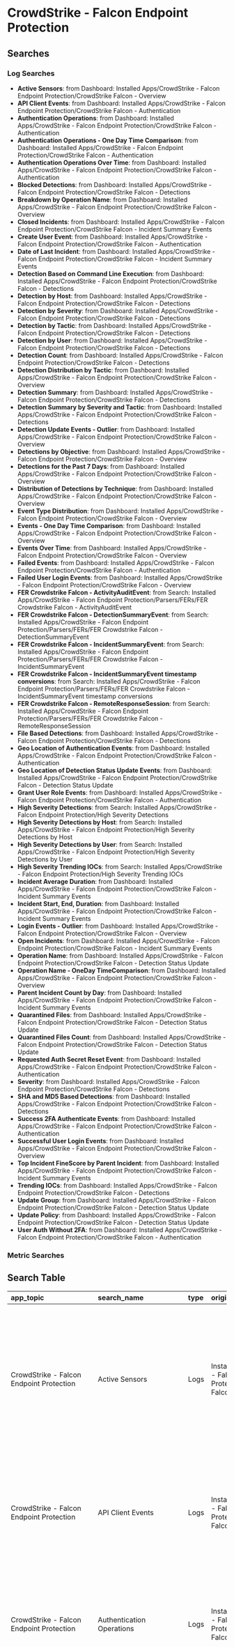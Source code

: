 # CrowdStrike - Falcon Endpoint Protection

## Searches

### Log Searches

- **Active Sensors**: from Dashboard: Installed Apps/CrowdStrike - Falcon Endpoint Protection/CrowdStrike Falcon - Overview 
- **API Client Events**: from Dashboard: Installed Apps/CrowdStrike - Falcon Endpoint Protection/CrowdStrike Falcon - Authentication 
- **Authentication Operations**: from Dashboard: Installed Apps/CrowdStrike - Falcon Endpoint Protection/CrowdStrike Falcon - Authentication 
- **Authentication Operations - One Day Time Comparison**: from Dashboard: Installed Apps/CrowdStrike - Falcon Endpoint Protection/CrowdStrike Falcon - Authentication 
- **Authentication Operations Over Time**: from Dashboard: Installed Apps/CrowdStrike - Falcon Endpoint Protection/CrowdStrike Falcon - Authentication 
- **Blocked Detections**: from Dashboard: Installed Apps/CrowdStrike - Falcon Endpoint Protection/CrowdStrike Falcon - Detections 
- **Breakdown by Operation Name**: from Dashboard: Installed Apps/CrowdStrike - Falcon Endpoint Protection/CrowdStrike Falcon - Overview 
- **Closed Incidents**: from Dashboard: Installed Apps/CrowdStrike - Falcon Endpoint Protection/CrowdStrike Falcon - Incident Summary Events 
- **Create User Event**: from Dashboard: Installed Apps/CrowdStrike - Falcon Endpoint Protection/CrowdStrike Falcon - Authentication 
- **Date of Last Incident**: from Dashboard: Installed Apps/CrowdStrike - Falcon Endpoint Protection/CrowdStrike Falcon - Incident Summary Events 
- **Detection Based on Command Line Execution**: from Dashboard: Installed Apps/CrowdStrike - Falcon Endpoint Protection/CrowdStrike Falcon - Detections 
- **Detection by Host**: from Dashboard: Installed Apps/CrowdStrike - Falcon Endpoint Protection/CrowdStrike Falcon - Detections 
- **Detection by Severity**: from Dashboard: Installed Apps/CrowdStrike - Falcon Endpoint Protection/CrowdStrike Falcon - Detections 
- **Detection by Tactic**: from Dashboard: Installed Apps/CrowdStrike - Falcon Endpoint Protection/CrowdStrike Falcon - Detections 
- **Detection by User**: from Dashboard: Installed Apps/CrowdStrike - Falcon Endpoint Protection/CrowdStrike Falcon - Detections 
- **Detection Count**: from Dashboard: Installed Apps/CrowdStrike - Falcon Endpoint Protection/CrowdStrike Falcon - Detections 
- **Detection Distribution by Tactic**: from Dashboard: Installed Apps/CrowdStrike - Falcon Endpoint Protection/CrowdStrike Falcon - Overview 
- **Detection Summary**: from Dashboard: Installed Apps/CrowdStrike - Falcon Endpoint Protection/CrowdStrike Falcon - Detections 
- **Detection Summary by Severity and Tactic**: from Dashboard: Installed Apps/CrowdStrike - Falcon Endpoint Protection/CrowdStrike Falcon - Detections 
- **Detection Update Events - Outlier**: from Dashboard: Installed Apps/CrowdStrike - Falcon Endpoint Protection/CrowdStrike Falcon - Overview 
- **Detections by Objective**: from Dashboard: Installed Apps/CrowdStrike - Falcon Endpoint Protection/CrowdStrike Falcon - Overview 
- **Detections for the Past 7 Days**: from Dashboard: Installed Apps/CrowdStrike - Falcon Endpoint Protection/CrowdStrike Falcon - Overview 
- **Distribution of Detections by Technique**: from Dashboard: Installed Apps/CrowdStrike - Falcon Endpoint Protection/CrowdStrike Falcon - Overview 
- **Event Type Distribution**: from Dashboard: Installed Apps/CrowdStrike - Falcon Endpoint Protection/CrowdStrike Falcon - Overview 
- **Events - One Day Time Comparison**: from Dashboard: Installed Apps/CrowdStrike - Falcon Endpoint Protection/CrowdStrike Falcon - Overview 
- **Events Over Time**: from Dashboard: Installed Apps/CrowdStrike - Falcon Endpoint Protection/CrowdStrike Falcon - Overview 
- **Failed Events**: from Dashboard: Installed Apps/CrowdStrike - Falcon Endpoint Protection/CrowdStrike Falcon - Authentication 
- **Failed User Login Events**: from Dashboard: Installed Apps/CrowdStrike - Falcon Endpoint Protection/CrowdStrike Falcon - Overview 
- **FER Crowdstrike Falcon - ActivityAuditEvent**: from Search: Installed Apps/CrowdStrike - Falcon Endpoint Protection/Parsers/FERs/FER Crowdstrike Falcon - ActivityAuditEvent 
- **FER Crowdstrike Falcon - DetectionSummaryEvent**: from Search: Installed Apps/CrowdStrike - Falcon Endpoint Protection/Parsers/FERs/FER Crowdstrike Falcon - DetectionSummaryEvent 
- **FER Crowdstrike Falcon - IncidentSummaryEvent**: from Search: Installed Apps/CrowdStrike - Falcon Endpoint Protection/Parsers/FERs/FER Crowdstrike Falcon - IncidentSummaryEvent 
- **FER Crowdstrike Falcon - IncidentSummaryEvent timestamp conversions**: from Search: Installed Apps/CrowdStrike - Falcon Endpoint Protection/Parsers/FERs/FER Crowdstrike Falcon - IncidentSummaryEvent timestamp conversions 
- **FER Crowdstrike Falcon - RemoteResponseSession**: from Search: Installed Apps/CrowdStrike - Falcon Endpoint Protection/Parsers/FERs/FER Crowdstrike Falcon - RemoteResponseSession 
- **File Based Detections**: from Dashboard: Installed Apps/CrowdStrike - Falcon Endpoint Protection/CrowdStrike Falcon - Detections 
- **Geo Location of Authentication Events**: from Dashboard: Installed Apps/CrowdStrike - Falcon Endpoint Protection/CrowdStrike Falcon - Authentication 
- **Geo Location of Detection Status Update Events**: from Dashboard: Installed Apps/CrowdStrike - Falcon Endpoint Protection/CrowdStrike Falcon - Detection Status Update 
- **Grant User Role Events**: from Dashboard: Installed Apps/CrowdStrike - Falcon Endpoint Protection/CrowdStrike Falcon - Authentication 
- **High Severity Detections**: from Search: Installed Apps/CrowdStrike - Falcon Endpoint Protection/High Severity Detections 
- **High Severity Detections by Host**: from Search: Installed Apps/CrowdStrike - Falcon Endpoint Protection/High Severity Detections by Host 
- **High Severity Detections by User**: from Search: Installed Apps/CrowdStrike - Falcon Endpoint Protection/High Severity Detections by User 
- **High Severity Trending IOCs**: from Search: Installed Apps/CrowdStrike - Falcon Endpoint Protection/High Severity Trending IOCs 
- **Incident Average Duration**: from Dashboard: Installed Apps/CrowdStrike - Falcon Endpoint Protection/CrowdStrike Falcon - Incident Summary Events 
- **Incident Start, End, Duration**: from Dashboard: Installed Apps/CrowdStrike - Falcon Endpoint Protection/CrowdStrike Falcon - Incident Summary Events 
- **Login Events - Outlier**: from Dashboard: Installed Apps/CrowdStrike - Falcon Endpoint Protection/CrowdStrike Falcon - Overview 
- **Open Incidents**: from Dashboard: Installed Apps/CrowdStrike - Falcon Endpoint Protection/CrowdStrike Falcon - Incident Summary Events 
- **Operation Name**: from Dashboard: Installed Apps/CrowdStrike - Falcon Endpoint Protection/CrowdStrike Falcon - Detection Status Update 
- **Operation Name - OneDay TimeComparison**: from Dashboard: Installed Apps/CrowdStrike - Falcon Endpoint Protection/CrowdStrike Falcon - Overview 
- **Parent Incident Count by Day**: from Dashboard: Installed Apps/CrowdStrike - Falcon Endpoint Protection/CrowdStrike Falcon - Incident Summary Events 
- **Quarantined Files**: from Dashboard: Installed Apps/CrowdStrike - Falcon Endpoint Protection/CrowdStrike Falcon - Detection Status Update 
- **Quarantined Files Count**: from Dashboard: Installed Apps/CrowdStrike - Falcon Endpoint Protection/CrowdStrike Falcon - Detection Status Update 
- **Requested Auth Secret Reset Event**: from Dashboard: Installed Apps/CrowdStrike - Falcon Endpoint Protection/CrowdStrike Falcon - Authentication 
- **Severity**: from Dashboard: Installed Apps/CrowdStrike - Falcon Endpoint Protection/CrowdStrike Falcon - Detections 
- **SHA and MD5 Based Detections**: from Dashboard: Installed Apps/CrowdStrike - Falcon Endpoint Protection/CrowdStrike Falcon - Detections 
- **Success 2FA Authenticate Events**: from Dashboard: Installed Apps/CrowdStrike - Falcon Endpoint Protection/CrowdStrike Falcon - Authentication 
- **Successful User Login Events**: from Dashboard: Installed Apps/CrowdStrike - Falcon Endpoint Protection/CrowdStrike Falcon - Overview 
- **Top Incident FineScore by Parent Incident**: from Dashboard: Installed Apps/CrowdStrike - Falcon Endpoint Protection/CrowdStrike Falcon - Incident Summary Events 
- **Trending IOCs**: from Dashboard: Installed Apps/CrowdStrike - Falcon Endpoint Protection/CrowdStrike Falcon - Detections 
- **Update Group**: from Dashboard: Installed Apps/CrowdStrike - Falcon Endpoint Protection/CrowdStrike Falcon - Detection Status Update 
- **Update Policy**: from Dashboard: Installed Apps/CrowdStrike - Falcon Endpoint Protection/CrowdStrike Falcon - Detection Status Update 
- **User Auth Without 2FA**: from Dashboard: Installed Apps/CrowdStrike - Falcon Endpoint Protection/CrowdStrike Falcon - Authentication

### Metric Searches


## Search Table

|app\_topic|search\_name|type|origin|search|
|:--|:--|:--|:--|:--|
|CrowdStrike - Falcon Endpoint Protection|Active Sensors|Logs|Installed Apps/CrowdStrike - Falcon Endpoint Protection/CrowdStrike Falcon - Overview|\_sourceCategory={{Logsdatasource}} <br />\| json "metadata.eventType", "metadata.customerIDString", "metadata.eventCreationTime" as event\_type, customer\_id, event\_time<br />\| where event\_type matches "{{event\_type}}" and customer\_id matches "{{customer\_id}}"<br />\| formatDate(fromMillis(event\_time), "MM/dd/yyyy HH:mm:ss:SSS") as event\_time<br />\| where event\_type="DetectionSummaryEvent"<br />\| json  "event.Tactic","event.Technique", "event.Objective", "event.ComputerName", "event.UserName", "event.DetectId", "event.DetectDescription", "event.Severity", "event.SeverityName", "event.FileName", "event.FilePath", "event.CommandLine", "event.MD5String", "event.SHA1String", "event.MachineDomain" , "event.FalconHostLink", "event.IOCType", "event.IOCValue", "event.LocalIP", "event.MACAddress", "event.SensorId" as tactic, technique, objective, computer\_name, user\_name, detect\_id, detect\_desc, severity, severity\_name, file\_name, file\_path, cmd\_line, md5\_string, sha1\_string, machine\_domain, falconHost\_link, IOC\_Ttype, IOC\_value, local\_ip, mac\_adderess, sensor\_id nodrop<br />\| timeslice 1d<br />\| count\_distinct (sensor\_id) by \_timeslice<br />\| fillmissing timeslice(1d)|
|CrowdStrike - Falcon Endpoint Protection|API Client Events|Logs|Installed Apps/CrowdStrike - Falcon Endpoint Protection/CrowdStrike Falcon - Authentication|\_sourceCategory={{Logsdatasource}}   AuthActivityAuditEvent 	CreateAPIClient<br />\| json "metadata.eventType", "metadata.customerIDString", "metadata.eventCreationTime" as event\_type, customer\_id, event\_time<br />\| formatDate(fromMillis(event\_time), "MM/dd/yyyy HH:mm:ss:SSS") as event\_time<br />\| json "event.UserId", "event.UserIp", "event.OperationName", "event.ServiceName", "event.Success", "event.UTCTimestamp" as src\_user, user\_ip, operation\_name, service\_name, success, operation\_time<br />\| where src\_user matches "{{src\_user}}" and operation\_name matches "{{operation\_name}}" and success matches "{{success}}"<br />\| formatDate(fromMillis(operation\_time), "MM/dd/yyyy HH:mm:ss:SSS") as operation\_time<br />\| parse regex "name\\",\\s\*\\"ValueString\\":\\s\*\\"(?\<name\>.+?)\\""<br />\| parse regex "scope\\(s\\)\\",\\s\*\\"ValueString\\":\\s\*\\"(?\<scope\>.+?)\\""<br />\| count as count by operation\_time, operation\_name, src\_user, name,scope, success|
|CrowdStrike - Falcon Endpoint Protection|Authentication Operations|Logs|Installed Apps/CrowdStrike - Falcon Endpoint Protection/CrowdStrike Falcon - Authentication|\_sourceCategory={{Logsdatasource}}   AuthActivityAuditEvent<br />\| json "metadata.eventType", "metadata.customerIDString", "metadata.eventCreationTime" as event\_type, customer\_id, event\_time<br />\| formatDate(fromMillis(event\_time), "MM/dd/yyyy HH:mm:ss:SSS") as event\_time<br />\| json "event.UserId", "event.UserIp", "event.OperationName", "event.ServiceName", "event.Success", "event.UTCTimestamp" as src\_user, user\_ip, operation\_name, service\_name, success, operation\_time<br />\| where src\_user matches "{{src\_user}}" and operation\_name matches "{{operation\_name}}" and success matches "{{success}}"<br />\| formatDate(fromMillis(operation\_time), "MM/dd/yyyy HH:mm:ss:SSS") as operation\_time<br />\| count by operation\_name <br />\| sort by \_count |
|CrowdStrike - Falcon Endpoint Protection|Authentication Operations - One Day Time Comparison|Logs|Installed Apps/CrowdStrike - Falcon Endpoint Protection/CrowdStrike Falcon - Authentication|\_sourceCategory={{Logsdatasource}}  AuthActivityAuditEvent<br />\| json "metadata.eventType", "metadata.customerIDString", "metadata.eventCreationTime" as event\_type, customer\_id, event\_time<br />\| formatDate(fromMillis(event\_time), "MM/dd/yyyy HH:mm:ss:SSS") as event\_time<br />\| json "event.UserId", "event.UserIp", "event.OperationName", "event.ServiceName", "event.Success", "event.UTCTimestamp" as src\_user, user\_ip, operation\_name, service\_name, success, operation\_time<br />\| where src\_user matches "{{src\_user}}" and operation\_name matches "{{operation\_name}}" and success matches "{{success}}"<br />\| formatDate(fromMillis(operation\_time), "MM/dd/yyyy HH:mm:ss:SSS") as operation\_time<br />\| count as count by operation\_name   <br />\| compare with timeshift 1d as vs\_yesterday<br />|
|CrowdStrike - Falcon Endpoint Protection|Authentication Operations Over Time|Logs|Installed Apps/CrowdStrike - Falcon Endpoint Protection/CrowdStrike Falcon - Authentication|\_sourceCategory={{Logsdatasource}}   AuthActivityAuditEvent<br />\| json "metadata.eventType", "metadata.customerIDString", "metadata.eventCreationTime" as event\_type, customer\_id, event\_time<br />\| formatDate(fromMillis(event\_time), "MM/dd/yyyy HH:mm:ss:SSS") as event\_time<br />\| json "event.UserId", "event.UserIp", "event.OperationName", "event.ServiceName", "event.Success", "event.UTCTimestamp" as src\_user, user\_ip, operation\_name, service\_name, success, operation\_time<br />\| where src\_user matches "{{src\_user}}" and operation\_name matches "{{operation\_name}}" and success matches "{{success}}"<br />\| formatDate(fromMillis(operation\_time), "MM/dd/yyyy HH:mm:ss:SSS") as operation\_time<br />\| timeslice 3h<br />\| count by \_timeslice, operation\_name<br />\| transpose row \_timeslice column operation\_name|
|CrowdStrike - Falcon Endpoint Protection|Blocked Detections|Logs|Installed Apps/CrowdStrike - Falcon Endpoint Protection/CrowdStrike Falcon - Detections|\_sourceCategory={{Logsdatasource}}   DetectionSummaryEvent<br />\| json "metadata.eventType", "metadata.customerIDString", "metadata.eventCreationTime" as event\_type, customer\_id, event\_time<br />\| formatDate(fromMillis(event\_time), "MM/dd/yyyy HH:mm:ss:SSS") as event\_time<br />\| where event\_type="DetectionSummaryEvent"<br />\| json  "event.Tactic","event.Technique", "event.Objective", "event.ComputerName", "event.UserName", "event.DetectId", "event.DetectDescription", "event.Severity", "event.SeverityName", "event.FileName", "event.FilePath", "event.CommandLine", "event.MD5String", "event.SHA1String", "event.MachineDomain" , "event.FalconHostLink", "event.IOCType", "event.IOCValue", "event.LocalIP", "event.MACAddress", "event.ProcessEndTime" as tactic, technique, objective, computer\_name, user\_name, detect\_id, detect\_desc, severity, severity\_name, file\_name, file\_path, cmd\_line, md5\_string, sha1\_string, machine\_domain, falconHost\_link, IOC\_Ttype, IOC\_value, local\_ip, mac\_adderess, process\_endTIme nodrop<br />\| where tactic matches "{{tactic}}" and technique matches "{{technique}}" and objective matches "{{objective}}" and computer\_name matches "{{computer\_name}}" and user\_name matches "{{user\_name}}" and customer\_id matches "{{customer\_id}}" and machine\_domain matches "{{machine\_domain}}"  and detect\_desc matches "{{detect\_desc}}" and severity\_name matches "{{severity\_name}}"<br />\| tourl(falconHost\_link, event\_time,"Detected at: ","") as detection\_URL<br />\| json "event.PatternDispositionFlags.ProcessBlocked" as isProcessBlocked<br />\| where isProcessBlocked="true" <br />\| count as count by detection\_URL, severity\_name, tactic, technique, objective, detect\_desc, IOC\_value, file\_name, computer\_name, user\_name<br />\| sort by detection\_URL|
|CrowdStrike - Falcon Endpoint Protection|Breakdown by Operation Name|Logs|Installed Apps/CrowdStrike - Falcon Endpoint Protection/CrowdStrike Falcon - Overview|\_sourceCategory={{Logsdatasource}}   UserActivityAuditEvent<br />\| json "metadata.eventType", "metadata.customerIDString", "metadata.eventCreationTime" as event\_type, customer\_id, event\_time<br />\| where event\_type matches "{{event\_type}}" and customer\_id matches "{{customer\_id}}"<br />\| formatDate(fromMillis(event\_time), "MM/dd/yyyy HH:mm:ss:SSS") as event\_time<br />\| where event\_type="UserActivityAuditEvent"<br />\| json "event.OperationName",  "event.UserId", "event.UserIp", "event.ServiceName", "event.AuditKeyValues" as operation\_name, user\_id, src\_user, service\_name, audit\_values<br />\| count by operation\_name<br />\| sort by \_count|
|CrowdStrike - Falcon Endpoint Protection|Closed Incidents|Logs|Installed Apps/CrowdStrike - Falcon Endpoint Protection/CrowdStrike Falcon - Incident Summary Events|\_sourceCategory={{Logsdatasource}}  IncidentSummaryEvent<br />\| json field=\_raw "metadata.eventType","metadata.eventCreationTime","event.FineScore","event.LateralMovement", "event.IncidentStartTime", "event.IncidentEndTime", "event.FalconHostLink", "event.State" as eventType, eventCreationTime, FineScore, LateralMovement, IncidentStartTime, IncidentEndTime, FalconHostLink, State nodrop<br />\| parse "/inc:\*:" as incID nodrop<br />\| where eventtype matches "IncidentSummaryEvent"<br />\| where state matches "closed"<br />\| count|
|CrowdStrike - Falcon Endpoint Protection|Create User Event|Logs|Installed Apps/CrowdStrike - Falcon Endpoint Protection/CrowdStrike Falcon - Authentication|\_sourceCategory={{Logsdatasource}}   AuthActivityAuditEvent 	createUser<br />\| json "metadata.eventType", "metadata.customerIDString", "metadata.eventCreationTime" as event\_type, customer\_id, event\_time<br />\| formatDate(fromMillis(event\_time), "MM/dd/yyyy HH:mm:ss:SSS") as event\_time<br />\| json "event.UserId", "event.UserIp", "event.OperationName", "event.ServiceName", "event.Success", "event.UTCTimestamp" as src\_user, user\_ip, operation\_name, service\_name, success, operation\_time<br />\| where src\_user matches "{{src\_user}}" and operation\_name matches "{{operation\_name}}" and success matches "{{success}}"<br />\| where success="true"<br />\| formatDate(fromMillis(operation\_time), "MM/dd/yyyy HH:mm:ss:SSS") as operation\_time<br />\| json "event.AuditKeyValues[0].ValueString" as target\_user<br />\| count as count by operation\_time, operation\_name, src\_user, target\_user, user\_ip|
|CrowdStrike - Falcon Endpoint Protection|Date of Last Incident|Logs|Installed Apps/CrowdStrike - Falcon Endpoint Protection/CrowdStrike Falcon - Incident Summary Events|\_sourceCategory={{Logsdatasource}}  IncidentSummaryEvent<br />\| json field=\_raw "metadata.eventType","metadata.eventCreationTime","event.FineScore","event.LateralMovement", "event.IncidentStartTime", "event.IncidentEndTime", "event.FalconHostLink", "event.State" as eventType, eventCreationTime, FineScore, LateralMovement, IncidentStartTime, IncidentEndTime, FalconHostLink, State nodrop<br />\| parse "/inc:\*\\"," as incidentID nodrop<br />\| IncidentEndTime\*1000 as IncidentEndTime\_ms<br />\| toLong(IncidentEndTime\_ms) as IncidentEndTime\_long<br />\| formatDate(IncidentEndTime\_long, "MM-dd-yyyy HH:mm") as endtime<br />\| withtime endtime <br />\| most\_recent(endtime\_withtime)|
|CrowdStrike - Falcon Endpoint Protection|Detection Based on Command Line Execution|Logs|Installed Apps/CrowdStrike - Falcon Endpoint Protection/CrowdStrike Falcon - Detections|\_sourceCategory={{Logsdatasource}}   DetectionSummaryEvent<br />\| json "metadata.eventType", "metadata.customerIDString", "metadata.eventCreationTime" as event\_type, customer\_id, event\_time<br />\| formatDate(fromMillis(event\_time), "MM/dd/yyyy HH:mm:ss:SSS") as event\_time<br />\| where event\_type="DetectionSummaryEvent"<br />\| json  "event.Tactic","event.Technique", "event.Objective", "event.ComputerName", "event.UserName", "event.DetectId", "event.DetectDescription", "event.Severity", "event.SeverityName", "event.FileName", "event.FilePath", "event.CommandLine", "event.MD5String", "event.SHA1String", "event.MachineDomain" , "event.FalconHostLink", "event.IOCType", "event.IOCValue", "event.LocalIP", "event.MACAddress", "event.ProcessEndTime" as tactic, technique, objective, computer\_name, user\_name, detect\_id, detect\_desc, severity, severity\_name, file\_name, file\_path, cmd\_line, md5\_string, sha1\_string, machine\_domain, falconHost\_link, IOC\_Ttype, IOC\_value, local\_ip, mac\_adderess, process\_endTIme nodrop<br />\| where tactic matches "{{tactic}}" and technique matches "{{technique}}" and objective matches "{{objective}}" and computer\_name matches "{{computer\_name}}" and user\_name matches "{{user\_name}}" and customer\_id matches "{{customer\_id}}" and machine\_domain matches "{{machine\_domain}}"  and detect\_desc matches "{{detect\_desc}}" and severity\_name matches "{{severity\_name}}"<br />\| tourl(falconHost\_link, event\_time,"Detected at: ","") as detection\_URL<br />\| json   "event.ParentImageFileName", "event.ParentCommandLine", "event.GrandparentImageFileName", "event.GrandparentCommandLine" as  ParentImageFileName, ParentCommandLine, GrandparentImageFileName, GrandparentCommandLine<br />\| count by detection\_URL, severity\_name, cmd\_line, ParentImageFileName, ParentCommandLine, GrandparentImageFileName, GrandparentCommandLine|
|CrowdStrike - Falcon Endpoint Protection|Detection by Host|Logs|Installed Apps/CrowdStrike - Falcon Endpoint Protection/CrowdStrike Falcon - Detections|\_sourceCategory={{Logsdatasource}}   DetectionSummaryEvent<br />\| json "metadata.eventType", "metadata.customerIDString", "metadata.eventCreationTime" as event\_type, customer\_id, event\_time<br />\| formatDate(fromMillis(event\_time), "MM/dd/yyyy HH:mm:ss:SSS") as event\_time<br />\| where event\_type="DetectionSummaryEvent"<br />\| json  "event.Tactic","event.Technique", "event.Objective", "event.ComputerName", "event.UserName", "event.DetectId", "event.DetectDescription", "event.Severity", "event.SeverityName", "event.FileName", "event.FilePath", "event.CommandLine", "event.MD5String", "event.SHA1String", "event.MachineDomain" , "event.FalconHostLink", "event.IOCType", "event.IOCValue", "event.LocalIP", "event.MACAddress", "event.ProcessEndTime" as tactic, technique, objective, computer\_name, user\_name, detect\_id, detect\_desc, severity, severity\_name, file\_name, file\_path, cmd\_line, md5\_string, sha1\_string, machine\_domain, falconHost\_link, IOC\_Ttype, IOC\_value, local\_ip, mac\_adderess, process\_endTIme nodrop<br />\| where tactic matches "{{tactic}}" and technique matches "{{technique}}" and objective matches "{{objective}}" and computer\_name matches "{{computer\_name}}" and user\_name matches "{{user\_name}}" and customer\_id matches "{{customer\_id}}" and machine\_domain matches "{{machine\_domain}}"  and detect\_desc matches "{{detect\_desc}}" and severity\_name matches "{{severity\_name}}"<br />\| count as count by computer\_name<br />\| sort by count |
|CrowdStrike - Falcon Endpoint Protection|Detection by Severity|Logs|Installed Apps/CrowdStrike - Falcon Endpoint Protection/CrowdStrike Falcon - Detections|\_sourceCategory={{Logsdatasource}}   DetectionSummaryEvent<br />\| json "metadata.eventType", "metadata.customerIDString", "metadata.eventCreationTime" as event\_type, customer\_id, event\_time<br />\| formatDate(fromMillis(event\_time), "MM/dd/yyyy HH:mm:ss:SSS") as event\_time<br />\| where event\_type="DetectionSummaryEvent"<br />\| json  "event.Tactic","event.Technique", "event.Objective", "event.ComputerName", "event.UserName", "event.DetectId", "event.DetectDescription", "event.Severity", "event.SeverityName", "event.FileName", "event.FilePath", "event.CommandLine", "event.MD5String", "event.SHA1String", "event.MachineDomain" , "event.FalconHostLink", "event.IOCType", "event.IOCValue", "event.LocalIP", "event.MACAddress", "event.ProcessEndTime" as tactic, technique, objective, computer\_name, user\_name, detect\_id, detect\_desc, severity, severity\_name, file\_name, file\_path, cmd\_line, md5\_string, sha1\_string, machine\_domain, falconHost\_link, IOC\_Ttype, IOC\_value, local\_ip, mac\_adderess, process\_endTIme nodrop<br />\| where tactic matches "{{tactic}}" and technique matches "{{technique}}" and objective matches "{{objective}}" and computer\_name matches "{{computer\_name}}" and user\_name matches "{{user\_name}}" and customer\_id matches "{{customer\_id}}" and machine\_domain matches "{{machine\_domain}}"  and detect\_desc matches "{{detect\_desc}}" and severity\_name matches "{{severity\_name}}" <br />\| timeslice 1d<br />\| count by \_timeslice, severity\_name<br />\| sort by \_count<br />\| transpose row \_timeslice column severity\_name|
|CrowdStrike - Falcon Endpoint Protection|Detection by Tactic|Logs|Installed Apps/CrowdStrike - Falcon Endpoint Protection/CrowdStrike Falcon - Detections|\_sourceCategory={{Logsdatasource}}   DetectionSummaryEvent<br />\| json "metadata.eventType", "metadata.customerIDString", "metadata.eventCreationTime" as event\_type, customer\_id, event\_time<br />\| formatDate(fromMillis(event\_time), "MM/dd/yyyy HH:mm:ss:SSS") as event\_time<br />\| where event\_type="DetectionSummaryEvent"<br />\| json  "event.Tactic","event.Technique", "event.Objective", "event.ComputerName", "event.UserName", "event.DetectId", "event.DetectDescription", "event.Severity", "event.SeverityName", "event.FileName", "event.FilePath", "event.CommandLine", "event.MD5String", "event.SHA1String", "event.MachineDomain" , "event.FalconHostLink", "event.IOCType", "event.IOCValue", "event.LocalIP", "event.MACAddress", "event.ProcessEndTime" as tactic, technique, objective, computer\_name, user\_name, detect\_id, detect\_desc, severity, severity\_name, file\_name, file\_path, cmd\_line, md5\_string, sha1\_string, machine\_domain, falconHost\_link, IOC\_Ttype, IOC\_value, local\_ip, mac\_adderess, process\_endTIme nodrop<br />\| where tactic matches "{{tactic}}" and technique matches "{{technique}}" and objective matches "{{objective}}" and computer\_name matches "{{computer\_name}}" and user\_name matches "{{user\_name}}" and customer\_id matches "{{customer\_id}}" and machine\_domain matches "{{machine\_domain}}"  and detect\_desc matches "{{detect\_desc}}" and severity\_name matches "{{severity\_name}}"  <br />\| timeslice 1d<br />\| count by \_timeslice, tactic<br />\| transpose row \_timeslice column tactic|
|CrowdStrike - Falcon Endpoint Protection|Detection by User|Logs|Installed Apps/CrowdStrike - Falcon Endpoint Protection/CrowdStrike Falcon - Detections|\_sourceCategory={{Logsdatasource}}   DetectionSummaryEvent<br />\| json "metadata.eventType", "metadata.customerIDString", "metadata.eventCreationTime" as event\_type, customer\_id, event\_time<br />\| formatDate(fromMillis(event\_time), "MM/dd/yyyy HH:mm:ss:SSS") as event\_time<br />\| where event\_type="DetectionSummaryEvent"<br />\| json  "event.Tactic","event.Technique", "event.Objective", "event.ComputerName", "event.UserName", "event.DetectId", "event.DetectDescription", "event.Severity", "event.SeverityName", "event.FileName", "event.FilePath", "event.CommandLine", "event.MD5String", "event.SHA1String", "event.MachineDomain" , "event.FalconHostLink", "event.IOCType", "event.IOCValue", "event.LocalIP", "event.MACAddress", "event.ProcessEndTime" as tactic, technique, objective, computer\_name, user\_name, detect\_id, detect\_desc, severity, severity\_name, file\_name, file\_path, cmd\_line, md5\_string, sha1\_string, machine\_domain, falconHost\_link, IOC\_Ttype, IOC\_value, local\_ip, mac\_adderess, process\_endTIme nodrop<br />\| where tactic matches "{{tactic}}" and technique matches "{{technique}}" and objective matches "{{objective}}" and computer\_name matches "{{computer\_name}}" and user\_name matches "{{user\_name}}" and customer\_id matches "{{customer\_id}}" and machine\_domain matches "{{machine\_domain}}"  and detect\_desc matches "{{detect\_desc}}" and severity\_name matches "{{severity\_name}}"  <br />\| count by user\_name<br />\| sort by \_count|
|CrowdStrike - Falcon Endpoint Protection|Detection Count|Logs|Installed Apps/CrowdStrike - Falcon Endpoint Protection/CrowdStrike Falcon - Detections|\_sourceCategory={{Logsdatasource}}   DetectionSummaryEvent<br />\| json "metadata.eventType", "metadata.customerIDString", "metadata.eventCreationTime" as event\_type, customer\_id, event\_time<br />\| formatDate(fromMillis(event\_time), "MM/dd/yyyy HH:mm:ss:SSS") as event\_time<br />\| where event\_type="DetectionSummaryEvent"<br />\| json  "event.Tactic","event.Technique", "event.Objective", "event.ComputerName", "event.UserName", "event.DetectId", "event.DetectDescription", "event.Severity", "event.SeverityName", "event.FileName", "event.FilePath", "event.CommandLine", "event.MD5String", "event.SHA1String", "event.MachineDomain" , "event.FalconHostLink", "event.IOCType", "event.IOCValue", "event.LocalIP", "event.MACAddress" as tactic, technique, objective, computer\_name, user\_name, detect\_id, detect\_desc, severity, severity\_name, file\_name, file\_path, cmd\_line, md5\_string, sha1\_string, machine\_domain, falconHost\_link, IOC\_Ttype, IOC\_value, local\_ip, mac\_adderess nodrop<br />\| where tactic matches "{{tactic}}" and technique matches "{{technique}}" and objective matches "{{objective}}" and computer\_name matches "{{computer\_name}}" and user\_name matches "{{user\_name}}" and customer\_id matches "{{customer\_id}}" and machine\_domain matches "{{machine\_domain}}"  and detect\_desc matches "{{detect\_desc}}" and severity\_name matches "{{severity\_name}}"  <br />\| count\_distinct (detect\_id)|
|CrowdStrike - Falcon Endpoint Protection|Detection Distribution by Tactic|Logs|Installed Apps/CrowdStrike - Falcon Endpoint Protection/CrowdStrike Falcon - Overview|\_sourceCategory={{Logsdatasource}}  DetectionSummaryEvent<br />\| json "metadata.eventType", "metadata.customerIDString", "metadata.eventCreationTime" as event\_type, customer\_id, event\_time<br />\| where event\_type matches "{{event\_type}}" and customer\_id matches "{{customer\_id}}"<br />\| formatDate(fromMillis(event\_time), "MM/dd/yyyy HH:mm:ss:SSS") as event\_time<br />\| where event\_type="DetectionSummaryEvent"<br />\| json  "event.Tactic","event.Technique", "event.Objective", "event.ComputerName", "event.UserName", "event.DetectId", "event.DetectDescription", "event.Severity", "event.SeverityName", "event.FileName", "event.FilePath", "event.CommandLine", "event.MD5String", "event.SHA1String", "event.MachineDomain" , "event.FalconHostLink", "event.IOCType", "event.IOCValue", "event.LocalIP", "event.MACAddress", "event.ProcessEndTime" as tactic, technique, objective, computer\_name, user\_name, detect\_id, detect\_desc, severity, severity\_name, file\_name, file\_path, cmd\_line, md5\_string, sha1\_string, machine\_domain, falconHost\_link, IOC\_Ttype, IOC\_value, local\_ip, mac\_adderess, process\_endTIme nodrop<br />\| count by tactic<br />\| sort by \_count|
|CrowdStrike - Falcon Endpoint Protection|Detection Summary|Logs|Installed Apps/CrowdStrike - Falcon Endpoint Protection/CrowdStrike Falcon - Detections|\_sourceCategory={{Logsdatasource}}   DetectionSummaryEvent<br />\| json "metadata.eventType", "metadata.customerIDString", "metadata.eventCreationTime" as event\_type, customer\_id, event\_time<br />\| formatDate(fromMillis(event\_time), "MM/dd/yyyy HH:mm:ss:SSS") as event\_time<br />\| where event\_type="DetectionSummaryEvent"<br />\| json  "event.Tactic","event.Technique", "event.Objective", "event.ComputerName", "event.UserName", "event.DetectId", "event.DetectDescription", "event.Severity", "event.SeverityName", "event.FileName", "event.FilePath", "event.CommandLine", "event.MD5String", "event.SHA1String", "event.MachineDomain" , "event.FalconHostLink", "event.IOCType", "event.IOCValue", "event.LocalIP", "event.MACAddress", "event.ProcessEndTime" as tactic, technique, objective, computer\_name, user\_name, detect\_id, detect\_desc, severity, severity\_name, file\_name, file\_path, cmd\_line, md5\_string, sha1\_string, machine\_domain, falconHost\_link, IOC\_Ttype, IOC\_value, local\_ip, mac\_adderess, process\_endTIm nodrop<br />\| where tactic matches "{{tactic}}" and technique matches "{{technique}}" and objective matches "{{objective}}" and computer\_name matches "{{computer\_name}}" and user\_name matches "{{user\_name}}" and customer\_id matches "{{customer\_id}}" and machine\_domain matches "{{machine\_domain}}"  and detect\_desc matches "{{detect\_desc}}" and severity\_name matches "{{severity\_name}}"<br />\| tourl(falconHost\_link, event\_time,"Detected at: ","") as detection\_URL<br />\| count by detection\_URL, severity\_name, tactic, technique, objective, detect\_desc, IOC\_value, file\_name, computer\_name, user\_name<br />\| sort by detection\_URL|
|CrowdStrike - Falcon Endpoint Protection|Detection Summary by Severity and Tactic|Logs|Installed Apps/CrowdStrike - Falcon Endpoint Protection/CrowdStrike Falcon - Detections|\_sourceCategory={{Logsdatasource}}  detectionsummaryevent<br />\| json field=\_raw "event.SeverityName", "event.Tactic", "event.Technique" as severity, tactic, technique<br />\| count as count by severity, tactic, technique<br />\| if (severity matches "Critical","1",severity) as severity\_rank<br />\| if (severity matches "High","2",severity\_rank) as severity\_rank<br />\| if (severity matches "Medium","3",severity\_rank) as severity\_rank<br />\| if (severity matches "Low","4",severity\_rank) as severity\_rank<br />\| sort by severity\_rank asc<br />\| fields severity, tactic, technique, count|
|CrowdStrike - Falcon Endpoint Protection|Detection Update Events - Outlier|Logs|Installed Apps/CrowdStrike - Falcon Endpoint Protection/CrowdStrike Falcon - Overview|\_sourceCategory={{Logsdatasource}}   UserActivityAuditEvent<br />\| json "metadata.eventType", "metadata.customerIDString", "metadata.eventCreationTime" as event\_type, customer\_id, event\_time<br />\| where event\_type matches "{{event\_type}}" and customer\_id matches "{{customer\_id}}"<br />\| formatDate(fromMillis(event\_time), "MM/dd/yyyy HH:mm:ss:SSS") as event\_time<br />\| where event\_type="UserActivityAuditEvent"<br />\| json "event.OperationName",  "event.UserId", "event.UserIp", "event.ServiceName", "event.AuditKeyValues" as operation\_name, user\_id, src\_user, service\_name, audit\_values<br />\| timeslice 1h <br />\| count by \_timeslice <br />\| fillmissing timeslice(1h)<br />\| outlier \_count|
|CrowdStrike - Falcon Endpoint Protection|Detections by Objective|Logs|Installed Apps/CrowdStrike - Falcon Endpoint Protection/CrowdStrike Falcon - Overview|\_sourceCategory={{Logsdatasource}}   DetectionSummaryEvent<br />\| json "metadata.eventType", "metadata.customerIDString", "metadata.eventCreationTime" as event\_type, customer\_id, event\_time<br />\| where event\_type matches "{{event\_type}}" and customer\_id matches "{{customer\_id}}"<br />\| formatDate(fromMillis(event\_time), "MM/dd/yyyy HH:mm:ss:SSS") as event\_time<br />\| where event\_type="DetectionSummaryEvent"<br />\| json  "event.Tactic","event.Technique", "event.Objective", "event.ComputerName", "event.UserName", "event.DetectId", "event.DetectDescription", "event.Severity", "event.SeverityName", "event.FileName", "event.FilePath", "event.CommandLine", "event.MD5String", "event.SHA1String", "event.MachineDomain" , "event.FalconHostLink", "event.IOCType", "event.IOCValue", "event.LocalIP", "event.MACAddress", "event.ProcessEndTime" as tactic, technique, objective, computer\_name, user\_name, detect\_id, detect\_desc, severity, severity\_name, file\_name, file\_path, cmd\_line, md5\_string, sha1\_string, machine\_domain, falconHost\_link, IOC\_Ttype, IOC\_value, local\_ip, mac\_adderess, process\_endTIme nodrop<br />\| count by objective<br />\| sort by \_count|
|CrowdStrike - Falcon Endpoint Protection|Detections for the Past 7 Days|Logs|Installed Apps/CrowdStrike - Falcon Endpoint Protection/CrowdStrike Falcon - Overview|\_sourceCategory={{Logsdatasource}}   DetectionSummaryEvent<br />\| json "metadata.eventType", "metadata.customerIDString", "metadata.eventCreationTime" as event\_type, customer\_id, event\_time<br />\| where event\_type matches "{{event\_type}}" and customer\_id matches "{{customer\_id}}"<br />\| formatDate(fromMillis(event\_time), "MM/dd/yyyy HH:mm:ss:SSS") as event\_time<br />\| where event\_type="DetectionSummaryEvent"<br />\| json  "event.Tactic","event.Technique", "event.Objective", "event.ComputerName", "event.UserName", "event.DetectId", "event.DetectDescription", "event.Severity", "event.SeverityName", "event.FileName", "event.FilePath", "event.CommandLine", "event.MD5String", "event.SHA1String", "event.MachineDomain" , "event.FalconHostLink", "event.IOCType", "event.IOCValue", "event.LocalIP", "event.MACAddress" as tactic, technique, objective, computer\_name, user\_name, detect\_id, detect\_desc, severity, severity\_name, file\_name, file\_path, cmd\_line, md5\_string, sha1\_string, machine\_domain, falconHost\_link, IOC\_Ttype, IOC\_value, local\_ip, mac\_adderess nodrop<br />\| timeslice 1d<br />\| count\_distinct (detect\_id) by \_timeslice, severity\_name<br />\| fillmissing timeslice(1d)<br />\| transpose row \_timeslice column severity\_name|
|CrowdStrike - Falcon Endpoint Protection|Distribution of Detections by Technique|Logs|Installed Apps/CrowdStrike - Falcon Endpoint Protection/CrowdStrike Falcon - Overview|\_sourceCategory={{Logsdatasource}}   DetectionSummaryEvent<br />\| json "metadata.eventType", "metadata.customerIDString", "metadata.eventCreationTime" as event\_type, customer\_id, event\_time<br />\| where event\_type matches "{{event\_type}}" and customer\_id matches "{{customer\_id}}"<br />\| formatDate(fromMillis(event\_time), "MM/dd/yyyy HH:mm:ss:SSS") as event\_time<br />\| where event\_type="DetectionSummaryEvent"<br />\| json  "event.Tactic","event.Technique", "event.Objective", "event.ComputerName", "event.UserName", "event.DetectId", "event.DetectDescription", "event.Severity", "event.SeverityName", "event.FileName", "event.FilePath", "event.CommandLine", "event.MD5String", "event.SHA1String", "event.MachineDomain" , "event.FalconHostLink", "event.IOCType", "event.IOCValue", "event.LocalIP", "event.MACAddress", "event.ProcessEndTime" as tactic, technique, objective, computer\_name, user\_name, detect\_id, detect\_desc, severity, severity\_name, file\_name, file\_path, cmd\_line, md5\_string, sha1\_string, machine\_domain, falconHost\_link, IOC\_Ttype, IOC\_value, local\_ip, mac\_adderess, process\_endTIme nodrop<br />\| count by technique<br />\| sort by \_count|
|CrowdStrike - Falcon Endpoint Protection|Event Type Distribution|Logs|Installed Apps/CrowdStrike - Falcon Endpoint Protection/CrowdStrike Falcon - Overview|\_sourceCategory={{Logsdatasource}} <br />\| json "metadata.eventType", "metadata.customerIDString", "metadata.eventCreationTime" as event\_type, customer\_id, event\_time<br />\| where event\_type matches "{{event\_type}}" and customer\_id matches "{{customer\_id}}"<br />\| count by event\_type<br />\| sort by \_count|
|CrowdStrike - Falcon Endpoint Protection|Events - One Day Time Comparison|Logs|Installed Apps/CrowdStrike - Falcon Endpoint Protection/CrowdStrike Falcon - Overview|\_sourceCategory={{Logsdatasource}} <br />\| json "metadata.eventType", "metadata.customerIDString", "metadata.eventCreationTime" as event\_type, customer\_id, event\_time<br />\| where event\_type matches "{{event\_type}}" and customer\_id matches "{{customer\_id}}"<br />\| count by event\_type<br />\| compare with timeshift 1d|
|CrowdStrike - Falcon Endpoint Protection|Events Over Time|Logs|Installed Apps/CrowdStrike - Falcon Endpoint Protection/CrowdStrike Falcon - Overview|\_sourceCategory={{Logsdatasource}} <br />\| json "metadata.eventType", "metadata.customerIDString", "metadata.eventCreationTime" as event\_type, customer\_id, event\_time<br />\| where event\_type matches "{{event\_type}}" and customer\_id matches "{{customer\_id}}"<br />\| timeslice 1h<br />\| count by \_timeslice, event\_type<br />\| transpose row \_timeslice column event\_type|
|CrowdStrike - Falcon Endpoint Protection|Failed Events|Logs|Installed Apps/CrowdStrike - Falcon Endpoint Protection/CrowdStrike Falcon - Authentication|\_sourceCategory={{Logsdatasource}}   AuthActivityAuditEvent 	<br />\| json "metadata.eventType", "metadata.customerIDString", "metadata.eventCreationTime" as event\_type, customer\_id, event\_time<br />\| formatDate(fromMillis(event\_time), "MM/dd/yyyy HH:mm:ss:SSS") as event\_time<br />\| json "event.UserId", "event.UserIp", "event.OperationName", "event.ServiceName", "event.Success", "event.UTCTimestamp" as src\_user, user\_ip, operation\_name, service\_name, success, operation\_time<br />\| where src\_user matches "{{src\_user}}" and operation\_name matches "{{operation\_name}}" and success matches "{{success}}"<br />\| formatDate(fromMillis(operation\_time), "MM/dd/yyyy HH:mm:ss:SSS") as operation\_time<br />\| where success="false"<br />\| count as count by operation\_time, operation\_name, src\_user, user\_ip|
|CrowdStrike - Falcon Endpoint Protection|Failed User Login Events|Logs|Installed Apps/CrowdStrike - Falcon Endpoint Protection/CrowdStrike Falcon - Overview|\_sourceCategory={{Logsdatasource}}   AuthActivityAuditEvent (userAuthenticate or twoFactorAuthenticate)<br />\| json "metadata.eventType", "metadata.customerIDString", "metadata.eventCreationTime" as event\_type, customer\_id, event\_time<br />\| where event\_type matches "{{event\_type}}" and customer\_id matches "{{customer\_id}}"<br />\| formatDate(fromMillis(event\_time), "MM/dd/yyyy HH:mm:ss:SSS") as event\_time<br />\| json "event.UserId", "event.UserIp", "event.OperationName", "event.ServiceName", "event.Success", "event.UTCTimestamp" as src\_user, user\_ip, operation\_name, service\_name, success, operation\_time<br />\| formatDate(fromMillis(operation\_time), "MM/dd/yyyy HH:mm:ss:SSS") as operation\_time<br />\| where success="false"<br />\| count by operation\_time, operation\_name, src\_user, user\_ip|
|CrowdStrike - Falcon Endpoint Protection/Parsers/FERs|FER Crowdstrike Falcon - ActivityAuditEvent|Logs|Installed Apps/CrowdStrike - Falcon Endpoint Protection/Parsers/FERs/FER Crowdstrike Falcon - ActivityAuditEvent|\_sourceCategory={{Logsdatasource}}  \*ActivityAuditEvent<br />\| json "metadata.eventType", "metadata.customerIDString", "metadata.eventCreationTime" as event\_type, customer\_id, event\_time nodrop<br />\| formatDate(fromMillis(event\_time), "MM/dd/yyyy HH:mm:ss:SSS") as event\_time<br />\| json "event.UserId", "event.UserIp", "event.OperationName", "event.ServiceName", "event.Success", "event.UTCTimestamp" as src\_user, user\_ip, operation\_name, service\_name, success, operation\_time nodrop|
|CrowdStrike - Falcon Endpoint Protection/Parsers/FERs|FER Crowdstrike Falcon - DetectionSummaryEvent|Logs|Installed Apps/CrowdStrike - Falcon Endpoint Protection/Parsers/FERs/FER Crowdstrike Falcon - DetectionSummaryEvent|\_sourceCategory={{Logsdatasource}}  DetectionSummaryEvent<br />\| json field=\_raw "metadata.eventType" as event\_type<br />\| where event\_type = "DetectionSummaryEvent"<br />\| json "metadata.eventType", "metadata.customerIDString", "metadata.eventCreationTime" as event\_type, customer\_id, event\_time<br />\| formatDate(fromMillis(event\_time), "MM/dd/yyyy HH:mm:ss:SSS") as event\_time<br />\| where event\_type="DetectionSummaryEvent"<br />\| json  "event.Tactic","event.Technique", "event.Objective", "event.ComputerName", "event.UserName", "event.DetectId", "event.DetectDescription", "event.Severity", "event.SeverityName", "event.FileName", "event.FilePath", "event.CommandLine", "event.MD5String", "event.SHA1String", "event.MachineDomain" , "event.FalconHostLink", "event.IOCType", "event.IOCValue", "event.LocalIP", "event.MACAddress" as tactic, technique, objective, computer\_name, user\_name, detect\_id, detect\_desc, severity, severity\_name, file\_name, file\_path, cmd\_line, md5\_string, sha1\_string, machine\_domain, falconHost\_link, IOC\_Ttype, IOC\_value, local\_ip, mac\_adderess nodrop|
|CrowdStrike - Falcon Endpoint Protection/Parsers/FERs|FER Crowdstrike Falcon - IncidentSummaryEvent|Logs|Installed Apps/CrowdStrike - Falcon Endpoint Protection/Parsers/FERs/FER Crowdstrike Falcon - IncidentSummaryEvent|\_sourceCategory={{Logsdatasource}}  IncidentSummaryEvent<br />\| json field=\_raw "metadata.eventType","event.FineScore","event.LateralMovement", "event.IncidentStartTime", "event.IncidentEndTime", "event.FalconHostLink", "event.State" as eventType, FineScore, LateralMovement, IncidentStartTime, IncidentEndTime, FalconHostLink, State nodrop|
|CrowdStrike - Falcon Endpoint Protection/Parsers/FERs|FER Crowdstrike Falcon - IncidentSummaryEvent timestamp conversions|Logs|Installed Apps/CrowdStrike - Falcon Endpoint Protection/Parsers/FERs/FER Crowdstrike Falcon - IncidentSummaryEvent timestamp conversions|\_sourceCategory={{Logsdatasource}}  IncidentSummaryEvent<br />\| json field=\_raw "metadata.eventType","metadata.eventCreationTime","event.FineScore","event.LateralMovement", "event.IncidentStartTime", "event.IncidentEndTime", "event.FalconHostLink", "event.State" as eventType, eventCreationTime, FineScore, LateralMovement, IncidentStartTime, IncidentEndTime, FalconHostLink, State nodrop<br />\| parse "/inc:\*:" as incID nodrop<br />\| where eventtype matches "IncidentSummaryEvent"<br />\| IncidentStartTime\*1000 as IncidentStartTime\_ms<br />\| IncidentEndTime\*1000 as IncidentEndTime\_ms<br />\| eventCreationTime\*1000 as eventCreationTime\_ms<br />\| toLong(IncidentStartTime\_ms) as IncidentStartTime\_long<br />\| toLong(IncidentEndTime\_ms) as IncidentEndTime\_long<br />\| toLong(eventCreationTime\_ms) as eventCreationTime\_long<br />\| formatDate(IncidentStartTime\_long, "MM-dd-yyyy HH:mm:ss") as starttime<br />\| formatDate(IncidentEndTime\_long, "MM-dd-yyyy HH:mm:ss") as endtime<br />\| formatDate(eventCreationTime\_long,"MM-dd-yyyy HH:mm:ss") as creationtime<br />\| now() as currentTime\_epoch<br />//\| formatDate(currentTime\_epoch, "MM-dd-yyyy HH:mm:ss") as currenttime<br />|
|CrowdStrike - Falcon Endpoint Protection/Parsers/FERs|FER Crowdstrike Falcon - RemoteResponseSession|Logs|Installed Apps/CrowdStrike - Falcon Endpoint Protection/Parsers/FERs/FER Crowdstrike Falcon - RemoteResponseSession|\_sourceCategory={{Logsdatasource}}   RemoteResponseSession\*<br />\| json "metadata.eventType", "metadata.customerIDString", "metadata.eventCreationTime" as event\_type, customer\_id, event\_time<br />\| json field=\_raw "event.SessionId","event.HostnameField", "event.UserName", "event.Commands", "event.StartTimestamp", "event.EndTimestamp" as sessionID, hosname, user\_name, command, starttime1, endtime1 nodrop|
|CrowdStrike - Falcon Endpoint Protection|File Based Detections|Logs|Installed Apps/CrowdStrike - Falcon Endpoint Protection/CrowdStrike Falcon - Detections|\_sourceCategory={{Logsdatasource}}   DetectionSummaryEvent<br />\| json "metadata.eventType", "metadata.customerIDString", "metadata.eventCreationTime" as event\_type, customer\_id, event\_time<br />\| formatDate(fromMillis(event\_time), "MM/dd/yyyy HH:mm:ss:SSS") as event\_time<br />\| where event\_type="DetectionSummaryEvent"<br />\| json  "event.Tactic","event.Technique", "event.Objective", "event.ComputerName", "event.UserName", "event.DetectId", "event.DetectDescription", "event.Severity", "event.SeverityName", "event.FileName", "event.FilePath", "event.CommandLine", "event.MD5String", "event.SHA1String", "event.MachineDomain" , "event.FalconHostLink", "event.IOCType", "event.IOCValue", "event.LocalIP", "event.MACAddress", "event.ProcessEndTime" as tactic, technique, objective, computer\_name, user\_name, detect\_id, detect\_desc, severity, severity\_name, file\_name, file\_path, cmd\_line, md5\_string, sha1\_string, machine\_domain, falconHost\_link, IOC\_Ttype, IOC\_value, local\_ip, mac\_adderess, process\_endTIme nodrop<br />\| where tactic matches "{{tactic}}" and technique matches "{{technique}}" and objective matches "{{objective}}" and computer\_name matches "{{computer\_name}}" and user\_name matches "{{user\_name}}" and customer\_id matches "{{customer\_id}}" and machine\_domain matches "{{machine\_domain}}"  and detect\_desc matches "{{detect\_desc}}" and severity\_name matches "{{severity\_name}}"<br />\| tourl(falconHost\_link, event\_time,"Detected at: ","") as detection\_URL<br />\| where  !isNull(file\_name)<br />\| count as count by detection\_URL, file\_name, file\_path<br />\| sort by detection\_URL|
|CrowdStrike - Falcon Endpoint Protection|Geo Location of Authentication Events|Logs|Installed Apps/CrowdStrike - Falcon Endpoint Protection/CrowdStrike Falcon - Authentication|\_sourceCategory={{Logsdatasource}}  AuthActivityAuditEvent <br />\| json "metadata.eventType", "metadata.customerIDString", "metadata.eventCreationTime" as event\_type, customer\_id, event\_time<br />\| formatDate(fromMillis(event\_time), "MM/dd/yyyy HH:mm:ss:SSS") as event\_time<br />\| json "event.UserId", "event.UserIp", "event.OperationName", "event.ServiceName", "event.Success", "event.UTCTimestamp" as src\_user, user\_ip, operation\_name, service\_name, success, operation\_time<br />\| where src\_user matches "{{src\_user}}" and operation\_name matches "{{operation\_name}}" and success matches "{{success}}"<br />\| formatDate(fromMillis(operation\_time), "MM/dd/yyyy HH:mm:ss:SSS") as operation\_time<br />\| lookup latitude, longitude, country\_code, country\_name, region, city, postal\_code from geo://location on ip = user\_ip<br />\| count by latitude, longitude, country\_code, country\_name, region, city, postal\_code<br />\| sort \_count|
|CrowdStrike - Falcon Endpoint Protection|Geo Location of Detection Status Update Events|Logs|Installed Apps/CrowdStrike - Falcon Endpoint Protection/CrowdStrike Falcon - Detection Status Update|\_sourceCategory={{Logsdatasource}}   UserActivityAuditEvent <br />\| json "metadata.eventType", "metadata.customerIDString", "metadata.eventCreationTime" as event\_type, customer\_id, event\_time<br />\| formatDate(fromMillis(event\_time), "MM/dd/yyyy HH:mm:ss:SSS") as event\_time<br />\| where event\_type="UserActivityAuditEvent"<br />\| json "event.OperationName",  "event.UserId", "event.UserIp", "event.ServiceName", "event.AuditKeyValues" as operation\_name, src\_user, user\_ip, service\_name, audit\_values<br />\| where src\_user matches "{{src\_user}}" and operation\_name matches "{{operation\_name}}" and event\_type matches "{{event\_type}}" and event\_time matches "{{event\_time}}" and service\_name matches "{{service\_name}}" and customer\_id matches "{{customer\_id}}"<br />\| lookup latitude, longitude, country\_code, country\_name, region, city, postal\_code from geo://location on ip = user\_ip<br />\| count by latitude, longitude, country\_code, country\_name, region, city, postal\_code<br />\| sort \_count|
|CrowdStrike - Falcon Endpoint Protection|Grant User Role Events|Logs|Installed Apps/CrowdStrike - Falcon Endpoint Protection/CrowdStrike Falcon - Authentication|\_sourceCategory={{Logsdatasource}}   AuthActivityAuditEvent grantUserRoles<br />\| json "metadata.eventType", "metadata.customerIDString", "metadata.eventCreationTime" as event\_type, customer\_id, event\_time<br />\| formatDate(fromMillis(event\_time), "MM/dd/yyyy HH:mm:ss:SSS") as event\_time<br />\| json "event.UserId", "event.UserIp", "event.OperationName", "event.ServiceName", "event.Success", "event.UTCTimestamp" as src\_user, user\_ip, operation\_name, service\_name, success, operation\_time<br />\| where src\_user matches "{{src\_user}}" and operation\_name matches "{{operation\_name}}" and success matches "{{success}}"<br />\| formatDate(fromMillis(operation\_time), "MM/dd/yyyy HH:mm:ss:SSS") as operation\_time<br />\| where success="true"<br />\| parse regex "roles\\",\\s\*\\"ValueString\\":\\s\*\\"(?\<updated\_roles\>.+?)\\""<br />\| parse regex "target\_name\\",\\s\*\\"ValueString\\":\\s\*\\"(?\<target\_user\>.+?)\\""<br />\| count as count by operation\_time, operation\_name, src\_user, target\_user, updated\_roles|
|CrowdStrike - Falcon Endpoint Protection|High Severity Detections|Logs|Installed Apps/CrowdStrike - Falcon Endpoint Protection/High Severity Detections|\_sourceCategory={{Logsdatasource}}   DetectionSummaryEvent<br />\| json "metadata.eventType", "metadata.customerIDString", "metadata.eventCreationTime" as event\_type, customer\_id, event\_time<br />\| formatDate(fromMillis(event\_time), "MM/dd/yyyy HH:mm:ss:SSS") as event\_time<br />\| where event\_type="DetectionSummaryEvent"<br />\| json  "event.Tactic","event.Technique", "event.Objective", "event.ComputerName", "event.UserName", "event.DetectId", "event.DetectDescription", "event.Severity", "event.SeverityName", "event.FileName", "event.FilePath", "event.CommandLine", "event.MD5String", "event.SHA1String", "event.MachineDomain" , "event.FalconHostLink", "event.IOCType", "event.IOCValue", "event.LocalIP", "event.MACAddress", "event.ProcessEndTime" as tactic, technique, objective, computer\_name, user\_name, detect\_id, detect\_desc, severity, severity\_name, file\_name, file\_path, cmd\_line, md5\_string, sha1\_string, machine\_domain, falconHost\_link, IOC\_Ttype, IOC\_value, local\_ip, mac\_adderess, process\_endTIme nodrop<br />\| tourl(falconHost\_link, event\_time,"Detected at: ","") as detection\_URL<br />\|where severity\_name = "High"<br />\|count by detection\_URL, severity\_name, tactic, technique, objective, detect\_desc, IOC\_value, file\_name, computer\_name, user\_name<br />\| sort by detection\_URL|
|CrowdStrike - Falcon Endpoint Protection|High Severity Detections by Host|Logs|Installed Apps/CrowdStrike - Falcon Endpoint Protection/High Severity Detections by Host|\_sourceCategory={{Logsdatasource}}  DetectionSummaryEvent<br />\| json "metadata.eventType", "metadata.customerIDString", "metadata.eventCreationTime" as event\_type, customer\_id, event\_time<br />\| formatDate(fromMillis(event\_time), "MM/dd/yyyy HH:mm:ss:SSS") as event\_time<br />\| where event\_type="DetectionSummaryEvent"<br />\| json  "event.Tactic","event.Technique", "event.Objective", "event.ComputerName", "event.UserName", "event.DetectId", "event.DetectDescription", "event.Severity", "event.SeverityName", "event.FileName", "event.FilePath", "event.CommandLine", "event.MD5String", "event.SHA1String", "event.MachineDomain" , "event.FalconHostLink", "event.IOCType", "event.IOCValue", "event.LocalIP", "event.MACAddress", "event.ProcessEndTime" as tactic, technique, objective, computer\_name, user\_name, detect\_id, detect\_desc, severity, severity\_name, file\_name, file\_path, cmd\_line, md5\_string, sha1\_string, machine\_domain, falconHost\_link, IOC\_Ttype, IOC\_value, local\_ip, mac\_adderess, process\_endTIme nodrop<br />\|where severity\_name = "High"<br />\|count by computer\_name<br />\| sort by \_count|
|CrowdStrike - Falcon Endpoint Protection|High Severity Detections by User|Logs|Installed Apps/CrowdStrike - Falcon Endpoint Protection/High Severity Detections by User|\_sourceCategory={{Logsdatasource}}  DetectionSummaryEvent<br />\| json "metadata.eventType", "metadata.customerIDString", "metadata.eventCreationTime" as event\_type, customer\_id, event\_time<br />\| formatDate(fromMillis(event\_time), "MM/dd/yyyy HH:mm:ss:SSS") as event\_time<br />\| where event\_type="DetectionSummaryEvent"<br />\| json  "event.Tactic","event.Technique", "event.Objective", "event.ComputerName", "event.UserName", "event.DetectId", "event.DetectDescription", "event.Severity", "event.SeverityName", "event.FileName", "event.FilePath", "event.CommandLine", "event.MD5String", "event.SHA1String", "event.MachineDomain" , "event.FalconHostLink", "event.IOCType", "event.IOCValue", "event.LocalIP", "event.MACAddress", "event.ProcessEndTime" as tactic, technique, objective, computer\_name, user\_name, detect\_id, detect\_desc, severity, severity\_name, file\_name, file\_path, cmd\_line, md5\_string, sha1\_string, machine\_domain, falconHost\_link, IOC\_Ttype, IOC\_value, local\_ip, mac\_adderess, process\_endTIme nodrop<br />\|where severity\_name = "High"<br />\|count by user\_name<br />\| sort by \_count|
|CrowdStrike - Falcon Endpoint Protection|High Severity Trending IOCs|Logs|Installed Apps/CrowdStrike - Falcon Endpoint Protection/High Severity Trending IOCs|\_sourceCategory={{Logsdatasource}}  DetectionSummaryEvent<br />\| json "metadata.eventType", "metadata.customerIDString", "metadata.eventCreationTime" as event\_type, customer\_id, event\_time<br />\| formatDate(fromMillis(event\_time), "MM/dd/yyyy HH:mm:ss:SSS") as event\_time<br />\| where event\_type="DetectionSummaryEvent"<br />\| json  "event.Tactic","event.Technique", "event.Objective", "event.ComputerName", "event.UserName", "event.DetectId", "event.DetectDescription", "event.Severity", "event.SeverityName", "event.FileName", "event.FilePath", "event.CommandLine", "event.MD5String", "event.SHA1String", "event.MachineDomain" , "event.FalconHostLink", "event.IOCType", "event.IOCValue", "event.LocalIP", "event.MACAddress", "event.ProcessEndTime" as tactic, technique, objective, computer\_name, user\_name, detect\_id, detect\_desc, severity, severity\_name, file\_name, file\_path, cmd\_line, md5\_string, sha1\_string, machine\_domain, falconHost\_link, IOC\_Ttype, IOC\_value, local\_ip, mac\_adderess, process\_endTIme nodrop<br />\|where severity\_name = "High"<br />\|count by IOC\_Ttype, IOC\_value<br />\| topk(5,\_count) by IOC\_Ttype|
|CrowdStrike - Falcon Endpoint Protection|Incident Average Duration|Logs|Installed Apps/CrowdStrike - Falcon Endpoint Protection/CrowdStrike Falcon - Incident Summary Events|\_sourceCategory={{Logsdatasource}}  IncidentSummaryEvent<br />\| json field=\_raw "metadata.eventType","metadata.eventCreationTime","event.FineScore","event.LateralMovement", "event.IncidentStartTime", "event.IncidentEndTime", "event.FalconHostLink", "event.State" as eventType, eventCreationTime, FineScore, LateralMovement, IncidentStartTime, IncidentEndTime, FalconHostLink, State nodrop<br />\| parse "/inc:\*\\"," as incidentID nodrop<br />\| where eventtype matches "IncidentSummaryEvent"<br />\| IncidentStartTime\*1000 as IncidentStartTime\_ms<br />\| IncidentEndTime\*1000 as IncidentEndTime\_ms<br />\| eventCreationTime\*1000 as eventCreationTime\_ms<br />\| toLong(IncidentStartTime\_ms) as IncidentStartTime\_long<br />\| toLong(IncidentEndTime\_ms) as IncidentEndTime\_long<br />\| toLong(eventCreationTime\_ms) as eventCreationTime\_long<br />\| formatDate(IncidentStartTime\_long, "MM-dd-yyyy HH:mm:ss") as starttime<br />\| formatDate(IncidentEndTime\_long, "MM-dd-yyyy HH:mm:ss") as endtime<br />\| formatDate(eventCreationTime\_long,"MM-dd-yyyy HH:mm:ss") as creationtime<br />\| IncidentEndTime\_ms-IncidentStartTime\_ms as duration\_ms<br />\| duration\_ms/1000 as duration\_sec<br />\| avg(duration\_sec)|
|CrowdStrike - Falcon Endpoint Protection|Incident Start, End, Duration|Logs|Installed Apps/CrowdStrike - Falcon Endpoint Protection/CrowdStrike Falcon - Incident Summary Events|\_sourceCategory={{Logsdatasource}}  IncidentSummaryEvent<br />\| json field=\_raw "metadata.eventType","metadata.eventCreationTime","event.FineScore","event.LateralMovement", "event.IncidentStartTime", "event.IncidentEndTime", "event.FalconHostLink", "event.State" as eventType, eventCreationTime, FineScore, LateralMovement, IncidentStartTime, IncidentEndTime, FalconHostLink, State nodrop<br />\| parse "/inc:\*\\"," as incidentID nodrop<br />\| where eventtype matches "IncidentSummaryEvent"<br />\| IncidentStartTime\*1000 as IncidentStartTime\_ms<br />\| IncidentEndTime\*1000 as IncidentEndTime\_ms<br />\| eventCreationTime\*1000 as eventCreationTime\_ms<br />\| toLong(IncidentStartTime\_ms) as IncidentStartTime\_long<br />\| toLong(IncidentEndTime\_ms) as IncidentEndTime\_long<br />\| toLong(eventCreationTime\_ms) as eventCreationTime\_long<br />\| formatDate(IncidentStartTime\_long, "MM-dd-yyyy HH:mm:ss") as starttime<br />\| formatDate(IncidentEndTime\_long, "MM-dd-yyyy HH:mm:ss") as endtime<br />\| formatDate(eventCreationTime\_long,"MM-dd-yyyy HH:mm:ss") as creationtime<br />\| IncidentEndTime\_ms-IncidentStartTime\_ms as duration\_ms<br />\| duration\_ms/1000 as duration\_sec<br />\| tourl(FalconHostLink, incidentID, "Falcon Incident ", "") as url<br />\| count by state, duration\_sec, lateralmovement, finescore, url, starttime, endtime<br />\| fields state, duration\_sec, lateralmovement, finescore, url, starttime, endtime<br />\| sort by starttime asc|
|CrowdStrike - Falcon Endpoint Protection|Login Events - Outlier|Logs|Installed Apps/CrowdStrike - Falcon Endpoint Protection/CrowdStrike Falcon - Overview|\_sourceCategory={{Logsdatasource}}   AuthActivityAuditEvent (userAuthenticate or twoFactorAuthenticate)<br />\| json "metadata.eventType", "metadata.customerIDString", "metadata.eventCreationTime" as event\_type, customer\_id, event\_time<br />\| where event\_type matches "{{event\_type}}" and customer\_id matches "{{customer\_id}}"<br />\| formatDate(fromMillis(event\_time), "MM/dd/yyyy HH:mm:ss:SSS") as event\_time<br />\| json "event.UserId", "event.UserIp", "event.OperationName", "event.ServiceName", "event.Success", "event.UTCTimestamp" as src\_user, user\_ip, operation\_name, service\_name, success, operation\_time<br />\| formatDate(fromMillis(operation\_time), "MM/dd/yyyy HH:mm:ss:SSS") as operation\_time<br />\| timeslice 1h <br />\| count by \_timeslice <br />\| fillmissing timeslice(1h)<br />\| outlier \_count|
|CrowdStrike - Falcon Endpoint Protection|Open Incidents|Logs|Installed Apps/CrowdStrike - Falcon Endpoint Protection/CrowdStrike Falcon - Incident Summary Events|\_sourceCategory={{Logsdatasource}}  IncidentSummaryEvent<br />\| json field=\_raw "metadata.eventType","metadata.eventCreationTime","event.FineScore","event.LateralMovement", "event.IncidentStartTime", "event.IncidentEndTime", "event.FalconHostLink", "event.State" as eventType, eventCreationTime, FineScore, LateralMovement, IncidentStartTime, IncidentEndTime, FalconHostLink, State nodrop<br />\| parse "/inc:\*:" as incID nodrop<br />\| where eventtype matches "IncidentSummaryEvent"<br />\| where state matches "open"<br />\| count|
|CrowdStrike - Falcon Endpoint Protection|Operation Name|Logs|Installed Apps/CrowdStrike - Falcon Endpoint Protection/CrowdStrike Falcon - Detection Status Update|\_sourceCategory={{Logsdatasource}}  UserActivityAuditEvent<br />\| json "metadata.eventType", "metadata.customerIDString", "metadata.eventCreationTime" as event\_type, customer\_id, event\_time<br />\| formatDate(fromMillis(event\_time), "MM/dd/yyyy HH:mm:ss:SSS") as event\_time<br />\| where event\_type="UserActivityAuditEvent"<br />\| json "event.OperationName",  "event.UserId", "event.UserIp", "event.ServiceName", "event.AuditKeyValues" as operation\_name, src\_user, user\_ip, service\_name, audit\_values<br />\| where src\_user matches "{{src\_user}}" and operation\_name matches "{{operation\_name}}" and event\_type matches "{{event\_type}}" and event\_time matches "{{event\_time}}" and service\_name matches "{{service\_name}}" and customer\_id matches "{{customer\_id}}"<br />\| count by operation\_name<br />\| sort by \_count|
|CrowdStrike - Falcon Endpoint Protection|Operation Name - OneDay TimeComparison|Logs|Installed Apps/CrowdStrike - Falcon Endpoint Protection/CrowdStrike Falcon - Overview|\_sourceCategory={{Logsdatasource}}   UserActivityAuditEvent<br />\| json "metadata.eventType", "metadata.customerIDString", "metadata.eventCreationTime" as event\_type, customer\_id, event\_time<br />\| where event\_type matches "{{event\_type}}" and customer\_id matches "{{customer\_id}}"<br />\| formatDate(fromMillis(event\_time), "MM/dd/yyyy HH:mm:ss:SSS") as event\_time<br />\| where event\_type="UserActivityAuditEvent"<br />\| json "event.OperationName",  "event.UserId", "event.UserIp", "event.ServiceName", "event.AuditKeyValues" as operation\_name, user\_id, src\_user, service\_name, audit\_values<br />\| count by operation\_name<br />\| compare with timeshift 1d|
|CrowdStrike - Falcon Endpoint Protection|Parent Incident Count by Day|Logs|Installed Apps/CrowdStrike - Falcon Endpoint Protection/CrowdStrike Falcon - Incident Summary Events|\_sourceCategory={{Logsdatasource}}  IncidentSummaryEvent<br />\| json field=\_raw "metadata.eventType","metadata.eventCreationTime","event.FineScore","event.LateralMovement", "event.IncidentStartTime", "event.IncidentEndTime", "event.FalconHostLink", "event.State" as eventType, eventCreationTime, FineScore, LateralMovement, IncidentStartTime, IncidentEndTime, FalconHostLink, State nodrop<br />\| parse "/inc:\*:\*\\"," as parent\_incident,incident\_update<br />\| parse "/inc:\*\\"," as incidentID nodrop<br />\| where eventtype matches "IncidentSummaryEvent"<br />\| timeslice 1d<br />\| count by \_timeslice, parent\_incident<br />\| transpose row \_timeslice column parent\_incident|
|CrowdStrike - Falcon Endpoint Protection|Quarantined Files|Logs|Installed Apps/CrowdStrike - Falcon Endpoint Protection/CrowdStrike Falcon - Detection Status Update|\_sourceCategory={{Logsdatasource}}   UserActivityAuditEvent quarantined action\_taken<br />\| json "metadata.eventType", "metadata.customerIDString", "metadata.eventCreationTime" as event\_type, customer\_id, event\_time<br />\| formatDate(fromMillis(event\_time), "MM/dd/yyyy HH:mm:ss:SSS") as event\_time<br />\| where event\_type="UserActivityAuditEvent"<br />\| json "event.OperationName",  "event.UserId", "event.UserIp", "event.ServiceName", "event.AuditKeyValues" as operation\_name, src\_user, user\_ip, service\_name, audit\_values<br />\| where operation\_name="quarantined\_file\_update"  <br />\| where src\_user matches "{{src\_user}}" and operation\_name matches "{{operation\_name}}" and event\_type matches "{{event\_type}}" and event\_time matches "{{event\_time}}" and service\_name matches "{{service\_name}}" and customer\_id matches "{{customer\_id}}"<br />\| parse regex field=audit\_values "\\"ValueString\\":\\"(?\<file\_id\>.+)\\",\\"Key\\":\\"quarantined\_file\_id\\"" <br />\| count as count by file\_id<br />\| sort by count |
|CrowdStrike - Falcon Endpoint Protection|Quarantined Files Count|Logs|Installed Apps/CrowdStrike - Falcon Endpoint Protection/CrowdStrike Falcon - Detection Status Update|\_sourceCategory={{Logsdatasource}}   UserActivityAuditEvent quarantined action\_taken<br />\| json "metadata.eventType", "metadata.customerIDString", "metadata.eventCreationTime" as event\_type, customer\_id, event\_time<br />\| formatDate(fromMillis(event\_time), "MM/dd/yyyy HH:mm:ss:SSS") as event\_time<br />\| where event\_type="UserActivityAuditEvent"<br />\| json "event.OperationName",  "event.UserId", "event.UserIp", "event.ServiceName", "event.AuditKeyValues" as operation\_name, src\_user, user\_ip, service\_name, audit\_values<br />\| where src\_user matches "{{src\_user}}" and operation\_name matches "{{operation\_name}}" and event\_type matches "{{event\_type}}" and event\_time matches "{{event\_time}}" and service\_name matches "{{service\_name}}" and customer\_id matches "{{customer\_id}}"<br />\| where operation\_name="quarantined\_file\_update"  <br />\| count  |
|CrowdStrike - Falcon Endpoint Protection|Requested Auth Secret Reset Event|Logs|Installed Apps/CrowdStrike - Falcon Endpoint Protection/CrowdStrike Falcon - Authentication|\_sourceCategory={{Logsdatasource}}   AuthActivityAuditEvent 	resetAuthSecret<br />\| json "metadata.eventType", "metadata.customerIDString", "metadata.eventCreationTime" as event\_type, customer\_id, event\_time<br />\| formatDate(fromMillis(event\_time), "MM/dd/yyyy HH:mm:ss:SSS") as event\_time<br />\| json "event.UserId", "event.UserIp", "event.OperationName", "event.ServiceName", "event.Success", "event.UTCTimestamp" as src\_user, user\_ip, operation\_name, service\_name, success, operation\_time<br />\| where src\_user matches "{{src\_user}}" and operation\_name matches "{{operation\_name}}" and success matches "{{success}}"<br />\| formatDate(fromMillis(operation\_time), "MM/dd/yyyy HH:mm:ss:SSS") as operation\_time<br />\| where success="true"<br />\| json "event.AuditKeyValues[0].ValueString" as target\_user<br />\| count as count by operation\_time, operation\_name, src\_user, target\_user, user\_ip|
|CrowdStrike - Falcon Endpoint Protection|Severity|Logs|Installed Apps/CrowdStrike - Falcon Endpoint Protection/CrowdStrike Falcon - Detections|\_sourceCategory={{Logsdatasource}}   DetectionSummaryEvent<br />\| json "metadata.eventType", "metadata.customerIDString", "metadata.eventCreationTime" as event\_type, customer\_id, event\_time<br />\| formatDate(fromMillis(event\_time), "MM/dd/yyyy HH:mm:ss:SSS") as event\_time<br />\| where event\_type="DetectionSummaryEvent"<br />\| json  "event.Tactic","event.Technique", "event.Objective", "event.ComputerName", "event.UserName", "event.DetectId", "event.DetectDescription", "event.Severity", "event.SeverityName", "event.FileName", "event.FilePath", "event.CommandLine", "event.MD5String", "event.SHA1String", "event.MachineDomain" , "event.FalconHostLink", "event.IOCType", "event.IOCValue", "event.LocalIP", "event.MACAddress", "event.ProcessEndTime" as tactic, technique, objective, computer\_name, user\_name, detect\_id, detect\_desc, severity, severity\_name, file\_name, file\_path, cmd\_line, md5\_string, sha1\_string, machine\_domain, falconHost\_link, IOC\_Ttype, IOC\_value, local\_ip, mac\_adderess, process\_endTIme nodrop<br />\| where tactic matches "{{tactic}}" and technique matches "{{technique}}" and objective matches "{{objective}}" and computer\_name matches "{{computer\_name}}" and user\_name matches "{{user\_name}}" and customer\_id matches "{{customer\_id}}" and machine\_domain matches "{{machine\_domain}}"  and detect\_desc matches "{{detect\_desc}}" and severity\_name matches "{{severity\_name}}"  <br />\| count by severity\_name|
|CrowdStrike - Falcon Endpoint Protection|SHA and MD5 Based Detections|Logs|Installed Apps/CrowdStrike - Falcon Endpoint Protection/CrowdStrike Falcon - Detections|\_sourceCategory={{Logsdatasource}}   DetectionSummaryEvent<br />\| json "metadata.eventType", "metadata.customerIDString", "metadata.eventCreationTime" as event\_type, customer\_id, event\_time<br />\| formatDate(fromMillis(event\_time), "MM/dd/yyyy HH:mm:ss:SSS") as event\_time<br />\| where event\_type="DetectionSummaryEvent"<br />\| json  "event.Tactic","event.Technique", "event.Objective", "event.ComputerName", "event.UserName", "event.DetectId", "event.DetectDescription", "event.Severity", "event.SeverityName", "event.FileName", "event.FilePath", "event.CommandLine", "event.SHA256String", "event.MD5String", "event.SHA1String", "event.MachineDomain" , "event.FalconHostLink", "event.IOCType", "event.IOCValue", "event.LocalIP", "event.MACAddress", "event.ProcessEndTime" as tactic, technique, objective, computer\_name, user\_name, detect\_id, detect\_desc, severity, severity\_name, file\_name, file\_path, cmd\_line, sha256string, md5\_string, sha1\_string, machine\_domain, falconHost\_link, IOC\_Ttype, IOC\_value, local\_ip, mac\_adderess, process\_endTIme nodrop<br />\| where tactic matches "{{tactic}}" and technique matches "{{technique}}" and objective matches "{{objective}}" and computer\_name matches "{{computer\_name}}" and user\_name matches "{{user\_name}}" and customer\_id matches "{{customer\_id}}" and machine\_domain matches "{{machine\_domain}}"  and detect\_desc matches "{{detect\_desc}}" and severity\_name matches "{{severity\_name}}"<br />\| tourl(falconHost\_link, event\_time,"Detected at: ","") as detection\_URL<br />\| count as count by detection\_URL, sha256string, md5\_string<br />\| sort by detection\_URL|
|CrowdStrike - Falcon Endpoint Protection|Success 2FA Authenticate Events|Logs|Installed Apps/CrowdStrike - Falcon Endpoint Protection/CrowdStrike Falcon - Authentication|\_sourceCategory={{Logsdatasource}}   AuthActivityAuditEvent 	twoFactorAuthenticate<br />\| json "metadata.eventType", "metadata.customerIDString", "metadata.eventCreationTime" as event\_type, customer\_id, event\_time<br />\| formatDate(fromMillis(event\_time), "MM/dd/yyyy HH:mm:ss:SSS") as event\_time<br />\| json "event.UserId", "event.UserIp", "event.OperationName", "event.ServiceName", "event.Success", "event.UTCTimestamp" as src\_user, user\_ip, operation\_name, service\_name, success, operation\_time<br />\| where src\_user matches "{{src\_user}}" and operation\_name matches "{{operation\_name}}" and success matches "{{success}}"<br />\| where success="true"<br />\| formatDate(fromMillis(operation\_time), "MM/dd/yyyy HH:mm:ss:SSS") as operation\_time<br />\| count as count by operation\_time, operation\_name, src\_user, user\_ip|
|CrowdStrike - Falcon Endpoint Protection|Successful User Login Events|Logs|Installed Apps/CrowdStrike - Falcon Endpoint Protection/CrowdStrike Falcon - Overview|\_sourceCategory={{Logsdatasource}}   AuthActivityAuditEvent (userAuthenticate or twoFactorAuthenticate)<br />\| json "metadata.eventType", "metadata.customerIDString", "metadata.eventCreationTime" as event\_type, customer\_id, event\_time<br />\| where event\_type matches "{{event\_type}}" and customer\_id matches "{{customer\_id}}"<br />\| formatDate(fromMillis(event\_time), "MM/dd/yyyy HH:mm:ss:SSS") as event\_time<br />\| json "event.UserId", "event.UserIp", "event.OperationName", "event.ServiceName", "event.Success", "event.UTCTimestamp" as src\_user, user\_ip, operation\_name, service\_name, success, operation\_time<br />\| formatDate(fromMillis(operation\_time), "MM/dd/yyyy HH:mm:ss:SSS") as operation\_time<br />\| where success="true"<br />\| count by operation\_time, operation\_name, src\_user, user\_ip|
|CrowdStrike - Falcon Endpoint Protection|Top Incident FineScore by Parent Incident|Logs|Installed Apps/CrowdStrike - Falcon Endpoint Protection/CrowdStrike Falcon - Incident Summary Events|\_sourceCategory={{Logsdatasource}}  IncidentSummaryEvent<br />\| json field=\_raw "metadata.eventType","metadata.eventCreationTime","event.FineScore","event.LateralMovement", "event.IncidentStartTime", "event.IncidentEndTime", "event.FalconHostLink", "event.State" as eventType, eventCreationTime, FineScore, LateralMovement, IncidentStartTime, IncidentEndTime, FalconHostLink, State nodrop<br />\| parse "/inc:\*:\*\\"," as parent\_incident,incident\_update<br />\| parse "/inc:\*\\"," as incidentID nodrop<br />\| where eventtype matches "IncidentSummaryEvent"<br />\| max(FineScore) as max by parent\_incident|
|CrowdStrike - Falcon Endpoint Protection|Trending IOCs|Logs|Installed Apps/CrowdStrike - Falcon Endpoint Protection/CrowdStrike Falcon - Detections|\_sourceCategory={{Logsdatasource}}   DetectionSummaryEvent<br />\| json "metadata.eventType", "metadata.customerIDString", "metadata.eventCreationTime" as event\_type, customer\_id, event\_time<br />\| formatDate(fromMillis(event\_time), "MM/dd/yyyy HH:mm:ss:SSS") as event\_time<br />\| where event\_type="DetectionSummaryEvent"<br />\| json  "event.Tactic","event.Technique", "event.Objective", "event.ComputerName", "event.UserName", "event.DetectId", "event.DetectDescription", "event.Severity", "event.SeverityName", "event.FileName", "event.FilePath", "event.CommandLine", "event.MD5String", "event.SHA1String", "event.MachineDomain" , "event.FalconHostLink", "event.IOCType", "event.IOCValue", "event.LocalIP", "event.MACAddress", "event.ProcessEndTime" as tactic, technique, objective, computer\_name, user\_name, detect\_id, detect\_desc, severity, severity\_name, file\_name, file\_path, cmd\_line, md5\_string, sha1\_string, machine\_domain, falconHost\_link, IOC\_Ttype, IOC\_value, local\_ip, mac\_adderess, process\_endTIme nodrop<br />\| where tactic matches "{{tactic}}" and technique matches "{{technique}}" and objective matches "{{objective}}" and computer\_name matches "{{computer\_name}}" and user\_name matches "{{user\_name}}" and customer\_id matches "{{customer\_id}}" and machine\_domain matches "{{machine\_domain}}"  and detect\_desc matches "{{detect\_desc}}" and severity\_name matches "{{severity\_name}}"<br />\| count as count by IOC\_Ttype, IOC\_value<br />\| topk(5,count) by IOC\_Ttype<br />\| \_rank as rank|
|CrowdStrike - Falcon Endpoint Protection|Update Group|Logs|Installed Apps/CrowdStrike - Falcon Endpoint Protection/CrowdStrike Falcon - Detection Status Update|\_sourceCategory={{Logsdatasource}}   UserActivityAuditEvent <br />\| json "metadata.eventType", "metadata.customerIDString", "metadata.eventCreationTime" as event\_type, customer\_id, event\_time<br />\| formatDate(fromMillis(event\_time), "MM/dd/yyyy HH:mm:ss:SSS") as event\_time<br />\| where event\_type="UserActivityAuditEvent"<br />\| json "event.OperationName",  "event.UserId", "event.UserIp", "event.ServiceName", "event.AuditKeyValues" as operation\_name, src\_user, user\_ip, service\_name, changed\_values<br />\| where src\_user matches "{{src\_user}}" and operation\_name matches "{{operation\_name}}" and event\_type matches "{{event\_type}}" and event\_time matches "{{event\_time}}" and service\_name matches "{{service\_name}}" and customer\_id matches "{{customer\_id}}"<br />\| where operation\_name="update\_group"  <br />\| count as count by event\_time, operation\_name, src\_user, changed\_values|
|CrowdStrike - Falcon Endpoint Protection|Update Policy|Logs|Installed Apps/CrowdStrike - Falcon Endpoint Protection/CrowdStrike Falcon - Detection Status Update|\_sourceCategory={{Logsdatasource}}   UserActivityAuditEvent <br />\| json "metadata.eventType", "metadata.customerIDString", "metadata.eventCreationTime" as event\_type, customer\_id, event\_time<br />\| formatDate(fromMillis(event\_time), "MM/dd/yyyy HH:mm:ss:SSS") as event\_time<br />\| where event\_type="UserActivityAuditEvent"<br />\| json "event.OperationName",  "event.UserId", "event.UserIp", "event.ServiceName", "event.AuditKeyValues" as operation\_name, src\_user, user\_ip, service\_name, changed\_values<br />\| where src\_user matches "{{src\_user}}" and operation\_name matches "{{operation\_name}}" and event\_type matches "{{event\_type}}" and event\_time matches "{{event\_time}}" and service\_name matches "{{service\_name}}" and customer\_id matches "{{customer\_id}}"<br />\| where operation\_name="update\_policy"  <br />\| count as count by event\_time, operation\_name, src\_user|
|CrowdStrike - Falcon Endpoint Protection|User Auth Without 2FA|Logs|Installed Apps/CrowdStrike - Falcon Endpoint Protection/CrowdStrike Falcon - Authentication|\_sourceCategory={{Logsdatasource}}   AuthActivityAuditEvent userAuthenticate<br />\| json "metadata.eventType", "metadata.customerIDString", "metadata.eventCreationTime" as event\_type, customer\_id, event\_time<br />\| formatDate(fromMillis(event\_time), "MM/dd/yyyy HH:mm:ss:SSS") as event\_time<br />\| json "event.UserId", "event.UserIp", "event.OperationName", "event.ServiceName", "event.Success", "event.UTCTimestamp" as src\_user, user\_ip, operation\_name, service\_name, success, operation\_time<br />\| where src\_user matches "{{src\_user}}" and operation\_name matches "{{operation\_name}}" and success matches "{{success}}"<br />\| where success="true"<br />\| formatDate(fromMillis(operation\_time), "MM/dd/yyyy HH:mm:ss:SSS") as operation\_time<br />\| count by operation\_time, operation\_name, src\_user, user\_ip|

